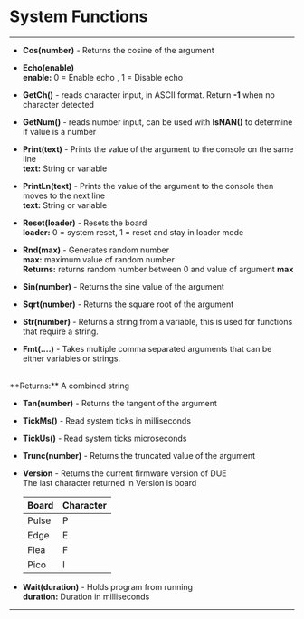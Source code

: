 # System Functions

---

- **Cos(number)** - Returns the cosine of the argument        
        
- **Echo(enable)**  <br>
**enable:** 0 = Enable echo , 1 = Disable echo

- **GetCh()** - reads character input, in ASCII format. Return **-1** when no character detected  <br>

- **GetNum()** - reads number input, can be used with **IsNAN()** to determine if value is a number  <br>

- **Print(text)**  - Prints the value of the argument to the console on the same line <br>
**text:** String or variable

- **PrintLn(text)**  - Prints the value of the argument to the console then moves to the next line <br>
**text:** String or variable

- **Reset(loader)** - Resets the board <br>
**loader:** 0 = system reset,  1 = reset and stay in loader mode

- **Rnd(max)** - Generates random number <br>
**max:** maximum value of random number <br>
**Returns:** returns random number between 0 and value of argument **max**

- **Sin(number)** - Returns the sine value of the argument

- **Sqrt(number)** - Returns the square root of the argument

- **Str(number)** - Returns a string from a variable, this is used for functions that require a string.

- **Fmt(....)** - Takes multiple comma separated arguments that can be either variables or strings.
<br>
  **Returns:** A combined string

- **Tan(number)** - Returns the tangent of the argument <br>

- **TickMs()** - Read system ticks in milliseconds  <br>

- **TickUs()** - Read system ticks microseconds  <br>

- **Trunc(number)** - Returns the truncated value of the argument <br>

- **Version**  - Returns the current firmware version of DUE <br>
The last character returned in Version is board <br> 

  | Board       | Character |
  | :---        |:---       |
  |    Pulse    |     P     |
  |    Edge     |     E     |
  |    Flea     |     F     |
  |    Pico     |     I     |

- **Wait(duration)** - Holds program from running <br>
**duration:** Duration in milliseconds












---